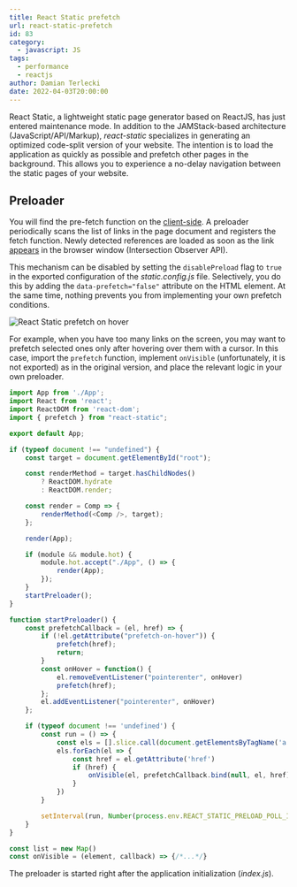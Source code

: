 ```yaml
---
title: React Static prefetch
url: react-static-prefetch
id: 83
category:
  - javascript: JS
tags:
  - performance
  - reactjs
author: Damian Terlecki
date: 2022-04-03T20:00:00
---
```


React Static, a lightweight static page generator based on ReactJS, has just entered maintenance mode. In addition to
the JAMStack-based architecture (JavaScript/<wbr>API/<wbr>Markup), *react-static* specializes in generating an
optimized code-split version of your website. The intention is to load the application as quickly as possible and prefetch
other pages in the background. This allows you to experience a no-delay navigation between the static pages of your website.

## Preloader

You will find the pre-fetch function on the [client-side](https://github.com/react-static/react-static/blob/v7.6.2/packages/react-static/src/browser/index.js).
A preloader periodically scans the list of links in the page
document and registers the fetch function. Newly detected references are loaded as soon as the link [appears](https://github.com/react-static/react-static/blob/v7.6.2/packages/react-static/src/browser/utils/Visibility.js)
in the browser window (Intersection Observer API).

This mechanism can be disabled by setting the `disablePreload` flag to `true` in the exported configuration of
the *static.config.js* file. Selectively, you do this by adding the `data-prefetch="false"` attribute on the HTML element. At the
same time, nothing prevents you from implementing your own prefetch conditions.

<img src="/img/hq/react-static-prefetch.gif" alt="React Static prefetch on hover" title="React Static prefetch on hover">

For example, when you have too many links on the screen, you may want to prefetch selected ones only after hovering over
them with a cursor. In this case, import the `prefetch` function, implement `onVisible` (unfortunately, it is not
exported) as in the original version, and place the relevant logic in your own preloader.

```javascript
import App from './App';
import React from 'react';
import ReactDOM from 'react-dom';
import { prefetch } from "react-static";

export default App;

if (typeof document !== "undefined") {
    const target = document.getElementById("root");

    const renderMethod = target.hasChildNodes()
        ? ReactDOM.hydrate
        : ReactDOM.render;

    const render = Comp => {
        renderMethod(<Comp />, target);
    };

    render(App);

    if (module && module.hot) {
        module.hot.accept("./App", () => {
            render(App);
        });
    }
    startPreloader();
}

function startPreloader() {
    const prefetchCallback = (el, href) => {
        if (!el.getAttribute("prefetch-on-hover")) {
            prefetch(href);
            return;
        }
        const onHover = function() {
            el.removeEventListener("pointerenter", onHover)
            prefetch(href);
        };
        el.addEventListener("pointerenter", onHover)
    };

    if (typeof document !== 'undefined') {
        const run = () => {
            const els = [].slice.call(document.getElementsByTagName('a'))
            els.forEach(el => {
                const href = el.getAttribute('href')
                if (href) {
                    onVisible(el, prefetchCallback.bind(null, el, href));
                }
            })
        }

        setInterval(run, Number(process.env.REACT_STATIC_PRELOAD_POLL_INTERVAL))
    }
}

const list = new Map()
const onVisible = (element, callback) => {/*...*/}
```
The preloader is started right after the application initialization (*index.js*).